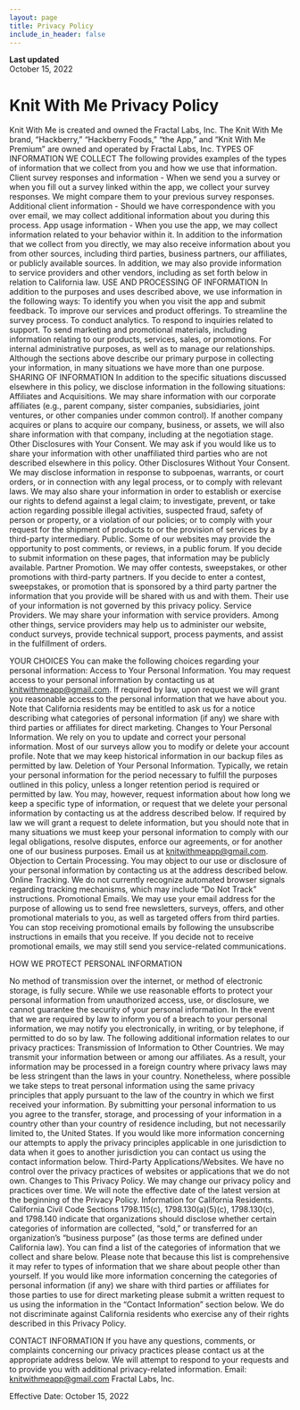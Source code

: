 ```yaml
---
layout: page
title: Privacy Policy
include_in_header: false
---
```


**Last updated**  
October 15, 2022

# Knit With Me Privacy Policy
Knit With Me is created and owned the Fractal Labs, Inc. The Knit With Me brand, “Hackberry,” “Hackberry Foods,” “the App,” and “Knit With Me Premium” are owned and operated by Fractal Labs, Inc.
TYPES OF INFORMATION WE COLLECT
The following provides examples of the types of information that we collect from you and how we use that information.
Client survey responses and information - When we send you a survey or when you fill out a survey linked within the app, we collect your survey responses. We might compare them to your previous survey responses.
Additional client information - Should we have correspondence with you over email, we may collect additional information about you during this process. 
App usage information - When you use the app, we may collect information related to your behavior within it. 
In addition to the information that we collect from you directly, we may also receive information about you from other sources, including third parties, business partners, our affiliates, or publicly available sources. In addition, we may also provide information to service providers and other vendors, including as set forth below in relation to California law.
USE AND PROCESSING OF INFORMATION
In addition to the purposes and uses described above, we use information in the following ways:
To identify you when you visit the app and submit feedback.
To improve our services and product offerings.
To streamline the survey process.
To conduct analytics.
To respond to inquiries related to support.
To send marketing and promotional materials, including information relating to our products, services, sales, or promotions.
For internal administrative purposes, as well as to manage our relationships.
Although the sections above describe our primary purpose in collecting your information, in many situations we have more than one purpose. 
SHARING OF INFORMATION
In addition to the specific situations discussed elsewhere in this policy, we disclose information in the following situations:
Affiliates and Acquisitions. We may share information with our corporate affiliates (e.g., parent company, sister companies, subsidiaries, joint ventures, or other companies under common control). If another company acquires or plans to acquire our company, business, or assets, we will also share information with that company, including at the negotiation stage.
Other Disclosures with Your Consent. We may ask if you would like us to share your information with other unaffiliated third parties who are not described elsewhere in this policy.
Other Disclosures Without Your Consent. We may disclose information in response to subpoenas, warrants, or court orders, or in connection with any legal process, or to comply with relevant laws. We may also share your information in order to establish or exercise our rights to defend against a legal claim; to investigate, prevent, or take action regarding possible illegal activities, suspected fraud, safety of person or property, or a violation of our policies; or to comply with your request for the shipment of products to or the provision of services by a third-party intermediary.
Public. Some of our websites may provide the opportunity to post comments, or reviews, in a public forum. If you decide to submit information on these pages, that information may be publicly available.
Partner Promotion. We may offer contests, sweepstakes, or other promotions with third-party partners. If you decide to enter a contest, sweepstakes, or promotion that is sponsored by a third party partner the information that you provide will be shared with us and with them. Their use of your information is not governed by this privacy policy.
Service Providers. We may share your information with service providers. Among other things, service providers may help us to administer our website, conduct surveys, provide technical support, process payments, and assist in the fulfillment of orders.
 
YOUR CHOICES
You can make the following choices regarding your personal information:
Access to Your Personal Information. You may request access to your personal information by contacting us at knitwithmeapp@gmail.com. If required by law, upon request we will grant you reasonable access to the personal information that we have about you. Note that California residents may be entitled to ask us for a notice describing what categories of personal information (if any) we share with third parties or affiliates for direct marketing.
Changes to Your Personal Information. We rely on you to update and correct your personal information. Most of our surveys allow you to modify or delete your account profile. Note that we may keep historical information in our backup files as permitted by law.
Deletion of Your Personal Information. Typically, we retain your personal information for the period necessary to fulfill the purposes outlined in this policy, unless a longer retention period is required or permitted by law. You may, however, request information about how long we keep a specific type of information, or request that we delete your personal information by contacting us at the address described below. If required by law we will grant a request to delete information, but you should note that in many situations we must keep your personal information to comply with our legal obligations, resolve disputes, enforce our agreements, or for another one of our business purposes. Email us at knitwithmeapp@gmail.com. 
Objection to Certain Processing. You may object to our use or disclosure of your personal information by contacting us at the address described below.
Online Tracking. We do not currently recognize automated browser signals regarding tracking mechanisms, which may include “Do Not Track” instructions.
Promotional Emails. We may use your email address for the purpose of allowing us to send free newsletters, surveys, offers, and other promotional materials to you, as well as targeted offers from third parties. You can stop receiving promotional emails by following the unsubscribe instructions in emails that you receive. If you decide not to receive promotional emails, we may still send you service-related communications.

HOW WE PROTECT PERSONAL INFORMATION

No method of transmission over the internet, or method of electronic storage, is fully secure. While we use reasonable efforts to protect your personal information from unauthorized access, use, or disclosure, we cannot guarantee the security of your personal information. In the event that we are required by law to inform you of a breach to your personal information, we may notify you electronically, in writing, or by telephone, if permitted to do so by law.
The following additional information relates to our privacy practices:
Transmission of Information to Other Countries. We may transmit your information between or among our affiliates. As a result, your information may be processed in a foreign country where privacy laws may be less stringent than the laws in your country. Nonetheless, where possible we take steps to treat personal information using the same privacy principles that apply pursuant to the law of the country in which we first received your information. By submitting your personal information to us you agree to the transfer, storage, and processing of your information in a country other than your country of residence including, but not necessarily limited to, the United States. If you would like more information concerning our attempts to apply the privacy principles applicable in one jurisdiction to data when it goes to another jurisdiction you can contact us using the contact information below.
Third-Party Applications/Websites. We have no control over the privacy practices of websites or applications that we do not own.
Changes to This Privacy Policy. We may change our privacy policy and practices over time. We will note the effective date of the latest version at the beginning of the Privacy Policy.
Information for California Residents. California Civil Code Sections 1798.115(c), 1798.130(a)(5)(c), 1798.130(c), and 1798.140 indicate that organizations should disclose whether certain categories of information are collected, “sold,” or transferred for an organization’s “business purpose” (as those terms are defined under California law). You can find a list of the categories of information that we collect and share below. Please note that because this list is comprehensive it may refer to types of information that we share about people other than yourself. If you would like more information concerning the categories of personal information (if any) we share with third parties or affiliates for those parties to use for direct marketing please submit a written request to us using the information in the “Contact Information” section below. We do not discriminate against California residents who exercise any of their rights described in this Privacy Policy.
 
CONTACT INFORMATION
If you have any questions, comments, or complaints concerning our privacy practices please contact us at the appropriate address below. We will attempt to respond to your requests and to provide you with additional privacy-related information.
Email:
knitwithmeapp@gmail.com 
Fractal Labs, Inc.
 
Effective Date:
October 15, 2022
